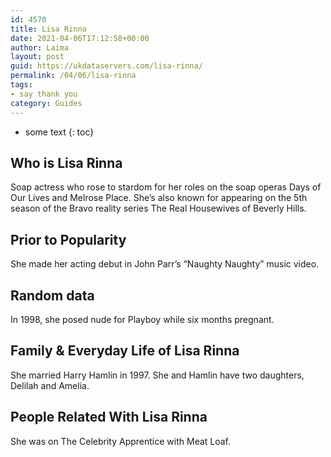 ```yaml
---
id: 4570
title: Lisa Rinna
date: 2021-04-06T17:12:58+00:00
author: Laima
layout: post
guid: https://ukdataservers.com/lisa-rinna/
permalink: /04/06/lisa-rinna
tags:
- say thank you
category: Guides
---
```


* some text
{: toc}


## Who is Lisa Rinna
                  
                  
                  
Soap actress who rose to stardom for her roles on the soap operas Days of Our Lives and Melrose Place. She&#8217;s also known for appearing on the 5th season of the Bravo reality series The Real Housewives of Beverly Hills.
                  
              
            
              
            
                
                
                
## Prior to Popularity
                  
                  
                  
She made her acting debut in John Parr&#8217;s &#8220;Naughty Naughty&#8221; music video.
                  
              
            
              
            
                
                
                
## Random data
                  
                  
                  
In 1998, she posed nude for Playboy while six months pregnant.
                  
              
            
              
            
                
                
                
## Family & Everyday Life of Lisa Rinna
                  
                  
                  
She married Harry Hamlin in 1997. She and Hamlin have two daughters, Delilah and Amelia.
                  
              
            
              
            
                
                
                
## People Related With Lisa Rinna
                  
                  
                  
She was on The Celebrity Apprentice with Meat Loaf.
                  
              
            
              
            
                
              
            
              
              
            
            
              
            
          
          
          